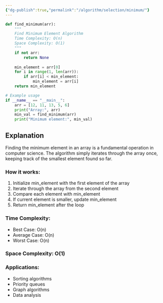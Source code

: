 ```yaml
---
{"dg-publish":true,"permalink":"/algorithm/selection/minimum/"}
---
```



```python
def find_minimum(arr):
    """
    Find Minimum Element Algorithm
    Time Complexity: O(n)
    Space Complexity: O(1)
    """
    if not arr:
        return None
    
    min_element = arr[0]
    for i in range(1, len(arr)):
        if arr[i] < min_element:
            min_element = arr[i]
    return min_element

# Example usage
if __name__ == "__main__":
    arr = [12, 11, 13, 5, 6]
    print("Array:", arr)
    min_val = find_minimum(arr)
    print("Minimum element:", min_val)
```

## Explanation
Finding the minimum element in an array is a fundamental operation in computer science. The algorithm simply iterates through the array once, keeping track of the smallest element found so far.

### How it works:
1. Initialize min_element with the first element of the array
2. Iterate through the array from the second element
3. Compare each element with min_element
4. If current element is smaller, update min_element
5. Return min_element after the loop

### Time Complexity:
- Best Case: O(n)
- Average Case: O(n)
- Worst Case: O(n)

### Space Complexity: O(1)

### Applications:
- Sorting algorithms
- Priority queues
- Graph algorithms
- Data analysis

